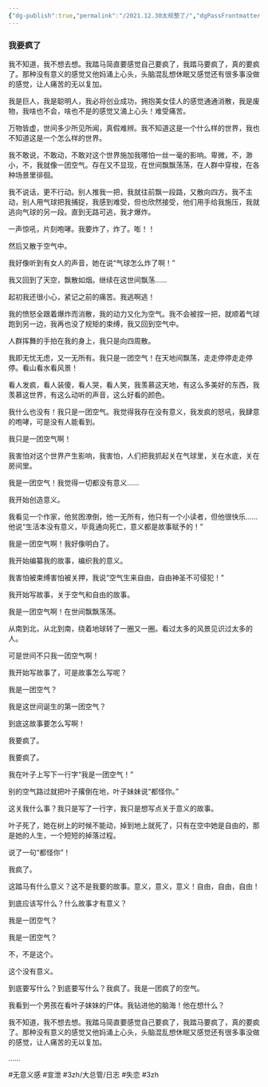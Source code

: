 ```yaml
---
{"dg-publish":true,"permalink":"/2021.12.30太规整了/","dgPassFrontmatter":true,"noteIcon":""}
---
```


### 我要疯了
我不知道，我不想去想。我踏马简直要感觉自己要疯了，我踏马要疯了，真的要疯了。那种没有意义的感觉又他妈涌上心头，头脑混乱想休眠又感觉还有很多事没做的感觉，让人痛苦的无以复加。

我是巨人，我是聪明人，我必将创业成功，拥抱美女佳人的感觉通通消散，我是废物，我啥也不会，啥也不是的感觉又涌上心头！难受痛苦。

万物皆虚，世间多少所见所闻，真假难辨。我不知道这是一个什么样的世界，我也不知道这是一个怎么样的世界。

我不敢说，不敢动，不敢对这个世界施加我哪怕一丝一毫的影响。卑微，不，渺小，不，我就像一团空气。存在又不显现，在世间飘飘荡荡，在人群中穿梭，在各种场景里徘徊。

我不说话，更不行动。别人推我一把，我就往前飘一段路，又散向四方。我不主动，别人用气球把我捕捉，我感到难受，但也欣然接受，他们用手给我施压，我就逃向气球的另一段。直到无路可逃，我才爆炸。

一声惊吼，片刻咆哮。我要炸了，炸了。嘭！！

然后又散于空气中。

我好像听到有女人的声音，她在说“气球怎么炸了啊！”

我又回到了天空，飘散如烟。继续在这世间飘荡……

起初我还很小心，紧记之前的痛苦。我逃啊逃！

我的愤怒全跟着爆炸而消散，我的动力又化为空气。我不会被捏一把，就顺着气球跑到另一边，我再也没了规矩的束缚，我又回到空气中。

人群挥舞的手拍在我的身上，我只是向四周散。

我即无忧无虑，又一无所有。我只是一团空气！在天地间飘荡，走走停停走走停停。看山看水看风景！

看人发疯，看人装傻，看人哭，看人笑，我羡慕这天地，有这么多美好的东西，我羡慕这世界，有这么动听的声音，这么好看的颜色。

我什么也没有！我只是一团空气。我觉得我存在没有意义，我发疯的怒吼，我肆意的咆哮，可是没有人能看到。

我只是一团空气啊！

我害怕对这个世界产生影响，我害怕，人们把我抓起关在气球里，关在水底，关在房间里。

我是一团空气！我觉得一切都没有意义……

我开始创造意义。

我看见一个作家，他贫困潦倒，他一无所有，他只有一个小读者，但他很快乐……他说“生活本没有意义，毕竟通向死亡，意义都是故事赋予的！”

我是一团空气啊！我好像明白了。

我开始编纂我的故事，编织我的意义。

我害怕被束缚害怕被关押，我说“空气生来自由，自由神圣不可侵犯！”

我开始写故事，关于空气和自由的故事。

我是一团空气啊！在世间飘飘荡荡。

从南到北，从北到南，绕着地球转了一圈又一圈。看过太多的风景见识过太多的人。

可是世间不只我一团空气啊！

我开始写故事了，可是故事怎么写呢？

我是一团空气？

我是这世间诞生的第一团空气？

到底这故事要怎么写啊！

我要疯了。

我要疯了。

我在叶子上写下一行字“我是一团空气！”

别的空气路过就把叶子撂倒在地，叶子妹妹说“都怪你。”

这关我什么事？我只是写了一行字，我只是想写点关于意义的故事。

叶子死了，她在树上的时候不能动，掉到地上就死了，只有在空中她是自由的，那是她的人生，一个短短的掉落过程。

说了一句“都怪你”！

我疯了。

这踏马有什么意义？这不是我要的故事。意义，意义，意义！自由，自由，自由！

到底应该写什么？什么故事才有意义？

我是一团空气？

我是一团空气？

不，不是这个。

这个没有意义。

到底要写什么？到底要写什么？我疯了。我是一团疯了的空气。

我看到一个男孩在看叶子妹妹的尸体。我钻进他的脑海！他在想什么？


我不知道，我不想去想。我踏马简直要感觉自己要疯了，我踏马要疯了，真的要疯了。那种没有意义的感觉又他妈涌上心头，头脑混乱想休眠又感觉还有很多事没做的感觉，让人痛苦的无以复加。

……

#无意义感 #宣泄 #3zh/大总管/日志 #失恋 #3zh 